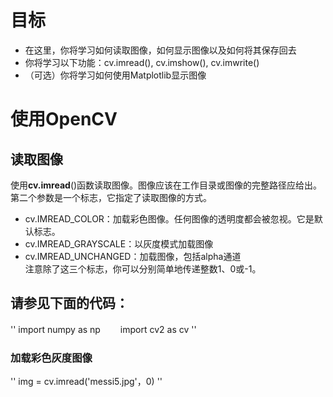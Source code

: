 # 目标
* 在这里，你将学习如何读取图像，如何显示图像以及如何将其保存回去  
* 你将学习以下功能：cv.imread(), cv.imshow(), cv.imwrite()  
* （可选）你将学习如何使用Matplotlib显示图像  

# 使用OpenCV
## 读取图像
使用**cv.imread**()函数读取图像。图像应该在工作目录或图像的完整路径应给出。  
第二个参数是一个标志，它指定了读取图像的方式。  
* cv.IMREAD_COLOR：加载彩色图像。任何图像的透明度都会被忽视。它是默认标志。  
* cv.IMREAD_GRAYSCALE：以灰度模式加载图像  
* cv.IMREAD_UNCHANGED：加载图像，包括alpha通道  
注意除了这三个标志，你可以分别简单地传递整数1、0或-1。  

## 请参见下面的代码：
''
import numpy as np　　
import cv2 as cv
''
### 加载彩色灰度图像
''
img = cv.imread('messi5.jpg'，0)
''
